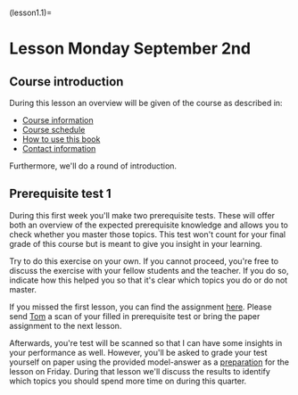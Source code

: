 ```{index} Section forces in truss structures; prerequisite test using equilibrium
```

(lesson1.1)=
# Lesson Monday September 2nd

## Course introduction
During this lesson an overview will be given of the course as described in:
- [Course information](../../course_information.md)
- [Course schedule](../../schedule.md)
- [How to use this book](../../instructions.md)
- [Contact information](../../contact_information.md)

Furthermore, we'll do a round of introduction.

## Prerequisite test 1
During this first week you'll make two prerequisite tests. These will offer both an overview of the expected prerequisite knowledge and allows you to check whether you master those topics. This test won't count for your final grade of this course but is meant to give you insight in your learning.

Try to do this exercise on your own. If you cannot proceed, you're free to discuss the exercise with your fellow students and the teacher. If you do so, indicate how this helped you so that it's clear which topics you do or do not master.

If you missed the first lesson, you can find the assignment [here](./prerequisite_test1.pdf). Please send [Tom](mailto:t.r.vanwoudenberg@tudelft.nl) a scan of your filled in prerequisite test or bring the paper assignment to the next lesson.

Afterwards, you're test will be scanned so that I can have some insights in your performance as well. However, you'll be asked to grade your test yourself on paper using the provided model-answer as a [preparation](homework1.3) for the lesson on Friday. During that lesson we'll discuss the results to identify which topics you should spend more time on during this quarter.